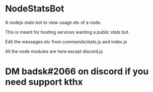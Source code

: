 # NodeStatsBot
A nodejs stats bot to view usage etc of a node.

This is meant for hosting services wanting a public stats bot.

Edit the messages etc from commands/stats.js and index.js

All the node modules are here except discord.js

# DM badsk#2066 on discord if you need support kthx
